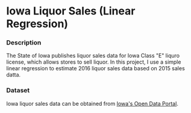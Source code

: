 # Iowa Liquor Sales (Linear Regression)

### Description
The State of Iowa publishes liquor sales data for Iowa Class "E" liquro license, which allows stores to sell liquor.  In this project, I use a simple linear regression to estimate 2016 liquor sales data based on 2015 sales datta.

### Dataset
Iowa liquor sales data can be obtained from [Iowa's Open Data Portal](https://data.iowa.gov/Economy/Iowa-Liquor-Sales/m3tr-qhgy/data).
